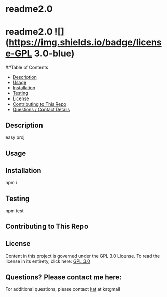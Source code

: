 # readme2.0


  # readme2.0 ![](https://img.shields.io/badge/license-GPL 3.0-blue)

  ##Table of Contents
  * [Description](#description)
  * [Usage](#usefaq)
  * [Installation](#install)
  * [Testing](#test)
  * [License](#license)
  * [Contributing to This Repo](#contributefaq)
  * [Questions / Contact Details](#questions)
  
  <a name='description'></a>
  ## Description
  easy proj
  
  <a name='usefaq'></a>
  ## Usage
  
  
  <a name='install'></a>
  ## Installation
  npm i

  <a name='test'></a>
  ## Testing
  npm test

  <a name='contributefaq'></a>
  ## Contributing to This Repo
  

  <a name='license'></a>
  ## License
  Content in this project is governed under the GPL 3.0 License. 
  To read the license in its entirety, click here: [GPL 3.0](./LICENSE)


<a name='questions'></a>
## Questions? Please contact me here:
For additional questions, please contact [kat](https://github.com/kat) at katgmail

